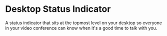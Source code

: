 # Desktop Status Indicator
A status indicator that sits at the topmost level on your desktop so everyone in your video conference can know when it's a good time to talk with you.
